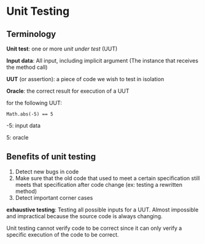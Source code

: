 # Unit Testing

## Terminology

**Unit test**: one or more *unit under test* (UUT)

**Input data**: All input, including implicit argument (The instance that receives the method call)

**UUT** (or assertion): a piece of code we wish to test in isolation

**Oracle**: the correct result for execution of a UUT

for the following UUT: 
```
Math.abs(-5) == 5
```
-5: input data

5: oracle

## Benefits of unit testing

1. Detect new bugs in code
2. Make sure that the old code that used to meet a certain specification still meets that specification after code change (ex: testing a rewritten method)
3. Detect important corner cases

**exhaustive testing**: Testing all possible inputs for a UUT. Almost impossible and impractical because the source code is always changing.

Unit testing cannot verify code to be correct since it can only verify a specific execution of the code to be correct.



